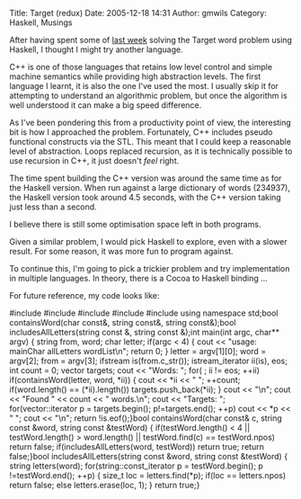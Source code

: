 Title: Target (redux)
Date: 2005-12-18 14:31
Author: gmwils
Category: Haskell, Musings

After having spent some of [last week][] solving the Target word problem
using Haskell, I thought I might try another language.

</p>

C++ is one of those languages that retains low level control and simple
machine semantics while providing high abstraction levels. The first
language I learnt, it is also the one I've used the most. I usually skip
it for attempting to understand an algorithmic problem, but once the
algorithm is well understood it can make a big speed difference.

</p>

As I've been pondering this from a productivity point of view, the
interesting bit is how I approached the problem. Fortunately, C++
includes pseudo functional constructs via the STL. This meant that I
could keep a reasonable level of abstraction. Loops replaced recursion,
as it is technically possible to use recursion in C++, it just doesn't
*feel* right.

</p>

The time spent building the C++ version was around the same time as for
the Haskell version. When run against a large dictionary of words
(234937), the Haskell version took around 4.5 seconds, with the C++
version taking just less than a second.

</p>

I believe there is still some optimisation space left in both programs.

</p>

Given a similar problem, I would pick Haskell to explore, even with a
slower result. For some reason, it was more fun to program against.

</p>

To continue this, I'm going to pick a trickier problem and try
implementation in multiple languages. In theory, there is a Cocoa to
Haskell binding ...

</p>

For future reference, my code looks like:

</p>

<p>
    #include <iostream>#include <iterator>#include <fstream>#include <vector>#include <set>using namespace std;bool containsWord(char const&, string const&, string const&);bool includesAllLetters(string const &, string const &);int main(int argc, char** argv) {    string from, word;    char letter;    if(argc < 4) {        cout << "usage: mainChar allLetters wordList\n";        return 0;    }    letter = argv[1][0];    word = argv[2];    from = argv[3];    ifstream is(from.c_str());    istream_iterator<string> ii(is), eos;    int count = 0;    vector<string> targets;    cout << "Words: ";    for( ; ii != eos; ++ii)         if(containsWord(letter, word, *ii)) {            cout << *ii << " ";            ++count;            if(word.length() == (*ii).length()) targets.push_back(*ii);        }    cout << "\n";     cout << "Found " << count << " words.\n";    cout << "Targets: ";    for(vector<string>::iterator p = targets.begin(); p!=targets.end(); ++p)        cout << *p << " ";    cout << "\n";    return !is.eof();}bool containsWord(char const& c, string const &word, string const &testWord) {    if(testWord.length() < 4 || testWord.length() > word.length() || testWord.find(c) == testWord.npos) return false;    if(includesAllLetters(word, testWord)) return true;    return false;}bool includesAllLetters(string const &word, string const &testWord) {    string letters(word);    for(string::const_iterator p = testWord.begin(); p !=testWord.end(); ++p) {        size_t loc = letters.find(*p);        if(loc == letters.npos)             return false;        else            letters.erase(loc, 1);    }    return true;}

</p>

  [last week]: http://www.pseudofish.com/blog/2005/12/07/target-finding-letters-in-words/
